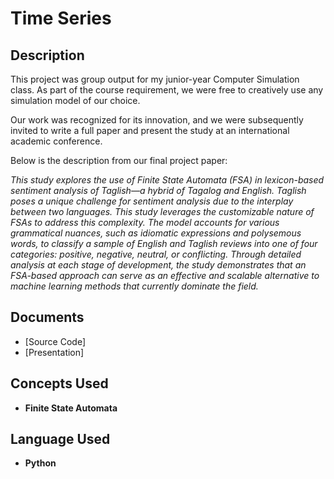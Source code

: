 <h1>Time Series</h1>

<h2>Description</h2>

This project was group output for my junior-year Computer Simulation class. As part of the course requirement, we were free to creatively use any simulation model of our choice.

Our work was recognized for its innovation, and we were subsequently invited to write a full paper and present the study at an international academic conference.

Below is the description from our final project paper:

<i>
This study explores the use of Finite State Automata (FSA) in lexicon-based sentiment analysis of Taglish—a hybrid of Tagalog and English. Taglish poses a unique challenge for sentiment analysis due to the interplay between two languages. This study leverages the customizable nature of FSAs to address this complexity. The model accounts for various grammatical nuances, such as idiomatic expressions and polysemous words, to classify a sample of English and Taglish reviews into one of four categories: positive, negative, neutral, or conflicting. Through detailed analysis at each stage of development, the study demonstrates that an FSA-based approach can serve as an effective and scalable alternative to machine learning methods that currently dominate the field.
</i>
<br />

<h2>Documents</h2>

- [Source Code]
- [Presentation]

<h2>Concepts Used</h2>

- <b>Finite State Automata</b>  

<h2>Language Used</h2>

- <b>Python</b>


